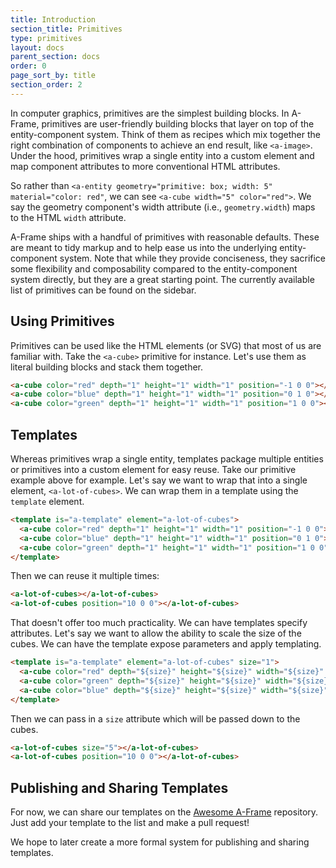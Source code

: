 ```yaml
---
title: Introduction
section_title: Primitives
type: primitives
layout: docs
parent_section: docs
order: 0
page_sort_by: title
section_order: 2
---
```


In computer graphics, primitives are the simplest building blocks. In A-Frame,
primitives are user-friendly building blocks that layer on top of the
entity-component system. Think of them as recipes which mix together
the right combination of components to achieve an end result, like `<a-image>`.
Under the hood, primitives wrap a single entity into a custom element and map
component attributes to more conventional HTML attributes.

So rather than `<a-entity geometry="primitive: box; width: 5" material="color:
red"`, we can see `<a-cube width="5" color="red">`. We say the geometry
component's width attribute (i.e., `geometry.width`) maps to the HTML `width`
attribute.

A-Frame ships with a handful of primitives with reasonable defaults.  These are
meant to tidy markup and to help ease us into the underlying entity-component
system. Note that while they provide conciseness, they sacrifice some
flexibility and composability compared to the entity-component system directly,
but they are a great starting point. The currently available list of primitives
can be found on the sidebar.

## Using Primitives

Primitives can be used like the HTML elements (or SVG) that most of us are
familiar with.  Take the `<a-cube>` primitive for instance. Let's use them as
literal building blocks and stack them together.

```html
<a-cube color="red" depth="1" height="1" width="1" position="-1 0 0"></a-cube>
<a-cube color="blue" depth="1" height="1" width="1" position="0 1 0"></a-cube>
<a-cube color="green" depth="1" height="1" width="1" position="1 0 0"></a-cube>
```

## Templates

Whereas primitives wrap a single entity, templates package multiple entities or
primitives into a custom element for easy reuse. Take our primitive example
above for example. Let's say we want to wrap that into a single element,
`<a-lot-of-cubes>`. We can wrap them in a template using the `template`
element.

```html
<template is="a-template" element="a-lot-of-cubes">
  <a-cube color="red" depth="1" height="1" width="1" position="-1 0 0"></a-cube>
  <a-cube color="blue" depth="1" height="1" width="1" position="0 1 0"></a-cube>
  <a-cube color="green" depth="1" height="1" width="1" position="1 0 0"></a-cube>
</template>
```

Then we can reuse it multiple times:

```html
<a-lot-of-cubes></a-lot-of-cubes>
<a-lot-of-cubes position="10 0 0"></a-lot-of-cubes>
```

That doesn't offer too much practicality. We can have templates specify
attributes. Let's say we want to allow the ability to scale the size of the
cubes. We can have the template expose parameters and apply templating.

```html
<template is="a-template" element="a-lot-of-cubes" size="1">
  <a-cube color="red" depth="${size}" height="${size}" width="${size}" position="-${size} 0 0"></a-cube>
  <a-cube color="green" depth="${size}" height="${size}" width="${size}" position="-${size} 0 0"></a-cube>
  <a-cube color="blue" depth="${size}" height="${size}" width="${size}" position="-${size} 0 0"></a-cube>
</template>
```

Then we can pass in a `size` attribute which will be passed down to the cubes.

```html
<a-lot-of-cubes size="5"></a-lot-of-cubes>
<a-lot-of-cubes position="10 0 0"></a-lot-of-cubes>
```

## Publishing and Sharing Templates

For now, we can share our templates on the [Awesome A-Frame](https://github.com/aframevr/awesome-aframe)
repository. Just add your template to the list and make a pull request!

We hope to later create a more formal system for publishing and sharing
templates.
